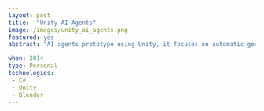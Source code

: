 ```yaml
---
layout: post
title:  "Unity AI Agents"
image: /images/unity_ai_agents.png
featured: yes
abstract: "AI agents prototype using Unity, it focuses on automatic generation of navigation structures, agent spatial reasoning and perception."

when: 2014
type: Personal
technologies:
 - C#
 - Unity
 - Blender
---
```

